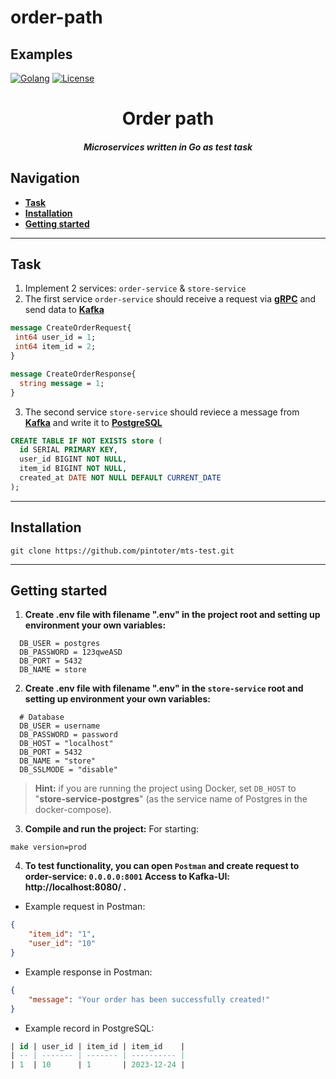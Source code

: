 # order-path

## Examples

[![Golang](https://img.shields.io/badge/Go-v1.21-EEEEEE?logo=go&logoColor=white&labelColor=00ADD8)](https://go.dev/)
[![License](https://img.shields.io/badge/license-MIT-green)](LICENSE)

<div align="center">
    <h1>Order path</h1>
    <h5>
        Microservices written in Go as test task 
    </h5>
</div>

## Navigation
* **[Task](#task)**
* **[Installation](#installation)**
* **[Getting started](#Getting_started)**

---

## Task

1. Implement 2 services: `order-service` & `store-service`
2. The first service `order-service` should receive a request via **[gRPC](https://grpc.io)** and send data to **[Kafka](https://kafka.apache.org)**

```proto
message CreateOrderRequest{
 int64 user_id = 1;
 int64 item_id = 2;
}

message CreateOrderResponse{
  string message = 1;
}
```

3. The second service `store-service` should reviece a message from **[Kafka](https://kafka.apache.org)** and write it to **[PostgreSQL](https://www.postgresql.org)**

```sql
CREATE TABLE IF NOT EXISTS store (
  id SERIAL PRIMARY KEY,
  user_id BIGINT NOT NULL,
  item_id BIGINT NOT NULL,
  created_at DATE NOT NULL DEFAULT CURRENT_DATE
);
```

---

## Installation
```shell
git clone https://github.com/pintoter/mts-test.git
```

---

## Getting started

1. **Create .env file with filename ".env" in the project root and setting up environment your own variables:**
```dotenv
  DB_USER = postgres
  DB_PASSWORD = 123qweASD
  DB_PORT = 5432
  DB_NAME = store
```

2. **Create .env file with filename ".env" in the `store-service` root and setting up environment your own variables:**
```dotenv
  # Database
  DB_USER = username
  DB_PASSWORD = password
  DB_HOST = "localhost" 
  DB_PORT = 5432
  DB_NAME = "store"
  DB_SSLMODE = "disable"
```
> **Hint:**
if you are running the project using Docker, set `DB_HOST` to "**store-service-postgres**" (as the service name of Postgres in the docker-compose).

3. **Compile and run the project:**
For starting:
```shell
make version=prod
```

4. **To test functionality, you can open `Postman` and create request to order-service: `0.0.0.0:8001`
  Access to Kafka-UI: http://localhost:8080/ .**

* Example request in Postman:
```json
{
    "item_id": "1",
    "user_id": "10"
}
```

* Example response in Postman:
```json
{
    "message": "Your order has been successfully created!"
}
```

* Example record in PostgreSQL:
```sql
| id | user_id | item_id | item_id    |
| -- | ------- | ------- | ---------- |
| 1  | 10      | 1       | 2023-12-24 |
```
